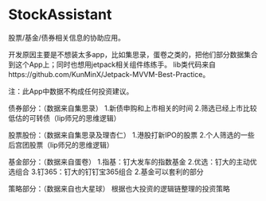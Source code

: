 # StockAssistant
股票/基金/债券相关信息的协助应用。

开发原因主要是不想装太多app，比如集思录，蛋卷之类的，把他们部分数据集合到这个App上；同时也想用jetpack相关组件练练手。
lib类代码来自https://github.com/KunMinX/Jetpack-MVVM-Best-Practice。

注：此App中数据不构成任何投资建议。

债券部分：（数据来自集思录）
1.新债申购和上市相关的时间
2.筛选已经上市比较低估的可转债（lip师兄的思维逻辑）

股票股份：（数据来自集思录及理杏仁）
1.港股打新IPO的股票
2.个人筛选的一些后宫团股票（lip师兄的思维逻辑）

基金部分：（数据来自蛋卷）
1.指基：钉大发车的指数基金
2.优选：钉大的主动优选组合
3.钉365：钉大的钉钉宝365组合
2.基金可以套利的部分

策略部分：（数据来自也大星球）
根据也大投资的逻辑链整理的投资策略


